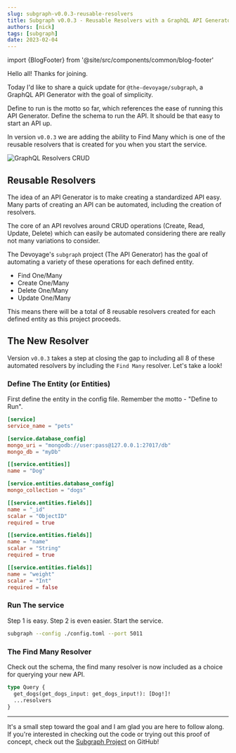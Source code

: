 ```yaml
---
slug: subgraph-v0.0.3-reusable-resolvers
title: Subgraph v0.0.3 - Reusable Resolvers with a GraphQL API Generator Built in Rust
authors: [nick]
tags: [subgraph]
date: 2023-02-04
---
```


import {BlogFooter} from '@site/src/components/common/blog-footer'

Hello all! Thanks for joining.

Today I'd like to share a quick update for `@the-devoyage/subgraph`, a GraphQL API Generator with the goal of simplicity.

Define to run is the motto so far, which references the ease of running this API Generator. Define the schema to run the API. It should be that easy to start an API up.

In version `v0.0.3` we are adding the ability to Find Many which is one of the reusable resolvers that is created for you when you start the service.

![GraphQL Resolvers CRUD](https://res.cloudinary.com/the-devoyage/image/upload/v1675543551/The-Devoyage/CRUD_GraphQL_aaooqr.png)

<!--truncate-->

## Reusable Resolvers

The idea of an API Generator is to make creating a standardized API easy. Many parts of creating an API can be automated, including the creation of resolvers.

The core of an API revolves around CRUD operations (Create, Read, Update, Delete) which can easily be automated considering there are really not many variations to consider.

The Devoyage's `subgraph` project (The API Generator) has the goal of automating a variety of these operations for each defined entity.

- Find One/Many
- Create One/Many
- Delete One/Many
- Update One/Many

This means there will be a total of 8 reusable resolvers created for each defined entity as this project proceeds.

## The New Resolver

Version `v0.0.3` takes a step at closing the gap to including all 8 of these automated resolvers by including the `Find Many` resolver. Let's take a look!

### Define The Entity (or Entities)

First define the entity in the config file. Remember the motto - "Define to Run".

```toml
[service]
service_name = "pets"

[service.database_config]
mongo_uri = "mongodb://user:pass@127.0.0.1:27017/db"
mongo_db = "myDb"

[[service.entities]]
name = "Dog"

[service.entities.database_config]
mongo_collection = "dogs"

[[service.entities.fields]]
name = "_id"
scalar = "ObjectID"
required = true

[[service.entities.fields]]
name = "name"
scalar = "String"
required = true

[[service.entities.fields]]
name = "weight"
scalar = "Int"
required = false
```

### Run The service

Step 1 is easy. Step 2 is even easier. Start the service.

```bash
subgraph --config ./config.toml --port 5011
```

### The Find Many Resolver

Check out the schema, the find many resolver is now included as a choice for querying your new API.

```graphql
type Query {
  get_dogs(get_dogs_input: get_dogs_input!): [Dog!]!
  ...resolvers
}
```

---

It's a small step toward the goal and I am glad you are here to follow along. If you're interested in checking out the code or trying out this proof of concept, check out the [Subgraph Project](https://www.github.com/the-devoyage/subgraph) on GitHub!

<BlogFooter />
